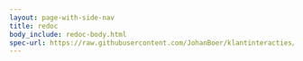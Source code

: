 ```yaml
---
layout: page-with-side-nav
title: redoc
body_include: redoc-body.html
spec-url: https://raw.githubusercontent.com/JohanBoer/klantinteracties/main/docs/api_familie_x/variant2/openapi.yaml
---
```

<redoc spec-url='{{page.spec-url}}'></redoc>
